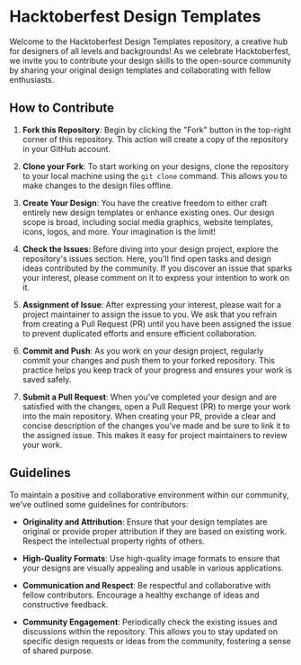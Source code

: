 # Hacktoberfest Design Templates

Welcome to the Hacktoberfest Design Templates repository, a creative hub for designers of all levels and backgrounds! As we celebrate Hacktoberfest, we invite you to contribute your design skills to the open-source community by sharing your original design templates and collaborating with fellow enthusiasts.

## How to Contribute

1. **Fork this Repository**: Begin by clicking the "Fork" button in the top-right corner of this repository. This action will create a copy of the repository in your GitHub account.

2. **Clone your Fork**: To start working on your designs, clone the repository to your local machine using the `git clone` command. This allows you to make changes to the design files offline.

3. **Create Your Design**: You have the creative freedom to either craft entirely new design templates or enhance existing ones. Our design scope is broad, including social media graphics, website templates, icons, logos, and more. Your imagination is the limit!

4. **Check the Issues**: Before diving into your design project, explore the repository's issues section. Here, you'll find open tasks and design ideas contributed by the community. If you discover an issue that sparks your interest, please comment on it to express your intention to work on it.

5. **Assignment of Issue**: After expressing your interest, please wait for a project maintainer to assign the issue to you. We ask that you refrain from creating a Pull Request (PR) until you have been assigned the issue to prevent duplicated efforts and ensure efficient collaboration.

6. **Commit and Push**: As you work on your design project, regularly commit your changes and push them to your forked repository. This practice helps you keep track of your progress and ensures your work is saved safely.

7. **Submit a Pull Request**: When you've completed your design and are satisfied with the changes, open a Pull Request (PR) to merge your work into the main repository. When creating your PR, provide a clear and concise description of the changes you've made and be sure to link it to the assigned issue. This makes it easy for project maintainers to review your work.

## Guidelines

To maintain a positive and collaborative environment within our community, we've outlined some guidelines for contributors:

- **Originality and Attribution**: Ensure that your design templates are original or provide proper attribution if they are based on existing work. Respect the intellectual property rights of others.

- **High-Quality Formats**: Use high-quality image formats to ensure that your designs are visually appealing and usable in various applications.

- **Communication and Respect**: Be respectful and collaborative with fellow contributors. Encourage a healthy exchange of ideas and constructive feedback.

- **Community Engagement**: Periodically check the existing issues and discussions within the repository. This allows you to stay updated on specific design requests or ideas from the community, fostering a sense of shared purpose.

